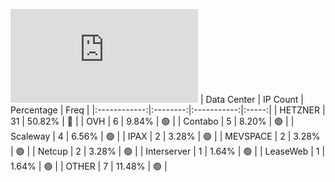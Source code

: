 ![Diagramm](https://github.com/obajay/StateSync-snapshots/blob/main/Projects/Empower/1/README.md)
| Data Center | IP Count | Percentage | Freq |
|:------------:|:--------:|:-----------:|:-----:|
| HETZNER | 31 | 50.82% | 🔴 |
| OVH | 6 | 9.84% | 🟢 |
| Contabo | 5 | 8.20% | 🟢 |
| Scaleway | 4 | 6.56% | 🟢 |
| IPAX | 2 | 3.28% | 🟢 |
| MEVSPACE | 2 | 3.28% | 🟢 |
| Netcup | 2 | 3.28% | 🟢 |
| Interserver | 1 | 1.64% | 🟢 |
| LeaseWeb | 1 | 1.64% | 🟢 |
| OTHER | 7 | 11.48% | 🟢 |